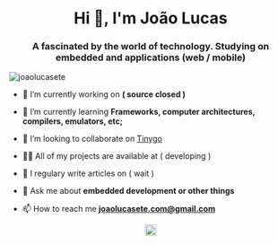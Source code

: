 <h1 align="center">Hi 👋, I'm João Lucas</h1>
<h3 align="center">A fascinated by the world of technology. Studying on embedded and applications (web / mobile)</h3>

<p align="left"> <img src="https://komarev.com/ghpvc/?username=joaolucasete" alt="joaolucasete" /> </p>

- 🔭 I’m currently working on **( source closed )**

- 🌱 I’m currently learning **Frameworks, computer architectures, compilers, emulators, etc;**

- 👯 I’m looking to collaborate on [Tinygo](https://github.com/tinygo-org/tinygo)

- 👨‍💻 All of my projects are available at ( developing )

- 📝 I regulary write articles on ( wait )

- 💬 Ask me about **embedded development or other things**

- 📫 How to reach me **joaolucasete.com@gmail.com**


<p align="center">
<a href="https://twitter.com/codandocl" target="blank"><img align="center" src="https://cdn.jsdelivr.net/npm/simple-icons@3.0.1/icons/twitter.svg" alt="codandocl" height="20" width="20" /></a>
</p>
